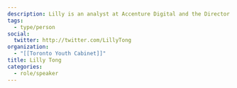 ```yaml
---
description: Lilly is an analyst at Accenture Digital and the Director of Council Relations on the Toronto Youth Cabinet, the official youth advisory body to the City of Toronto. As a community advocate and data enthusiast, she constantly explores avenues to leverage digital technology and data visualization to promote civic engagement.
tags:
  - type/person
social:
  twitter: http://twitter.com/LillyTong
organization:
  - "[[Toronto Youth Cabinet]]"
title: Lilly Tong
categories:
  - role/speaker
---
```


